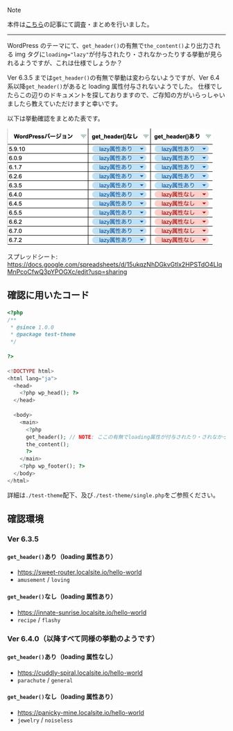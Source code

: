 > [!NOTE]
> 本件は[こちら](https://cofus.blog/posts/wordpress-6-4-get-header-prevents-lazy-loading)の記事にて調査・まとめを行いました。

---

WordPress のテーマにて、`get_header()`の有無で`the_content()`より出力される img タグに`loading="lazy"`が付与されたり・されなかったりする挙動が見られるようですが、これは仕様でしょうか？

Ver 6.3.5 までは`get_header()`の有無で挙動は変わらないようですが、Ver 6.4 系以降`get_header()`があると loading 属性付与されないようでした。
仕様でしたらこの辺りのドキュメントを探しておりますので、ご存知の方がいらっしゃいましたら教えていただけますと幸いです。

以下は挙動確認をまとめた表です。

<kbd>
  <img src="./docs/img-1.jpeg" width="474">
</kbd>

スプレッドシート: <https://docs.google.com/spreadsheets/d/15ukqzNhDGkvGtlx2HPSTdO4LIqMnPcoCfwQ3pYPOGXc/edit?usp=sharing>

## 確認に用いたコード

```php
<?php
/**
 * @since 1.0.0
 * @package test-theme
 */

?>

<!DOCTYPE html>
<html lang="ja">
  <head>
    <?php wp_head(); ?>
  </head>

  <body>
    <main>
      <?php
      get_header(); // NOTE: ここの有無でloading属性が付与されたり・されなかったりする
      the_content();
      ?>
    </main>
    <?php wp_footer(); ?>
  </body>
</html>
```

詳細は`./test-theme`配下、及び`./test-theme/single.php`をご参照ください。

## 確認環境

### Ver 6.3.5

#### `get_header()`あり（loading 属性あり）

- <https://sweet-router.localsite.io/hello-world>
- `amusement` / `loving`

#### `get_header()`なし（loading 属性あり）

- <https://innate-sunrise.localsite.io/hello-world>
- `recipe` / `flashy`

### Ver 6.4.0（以降すべて同様の挙動のようです）

#### `get_header()`あり（loading 属性なし）

- <https://cuddly-spiral.localsite.io/hello-world>
- `parachute` / `general`

#### `get_header()`なし（loading 属性あり）

- <https://panicky-mine.localsite.io/hello-world>
- `jewelry` / `noiseless`
